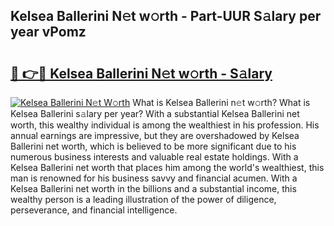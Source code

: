 ## Kelsea Ballerini N𝚎t w𝚘rth - Part-UUR S𝚊lary per year vPomz

# <h2><a href="http://gc1kdp.nevu.top/?p=Kelsea+Ballerini">🔗 👉🔴 Kelsea Ballerini N𝚎t w𝚘rth - S𝚊lary</a></h2>

[![Kelsea Ballerini N𝚎t W𝚘rth](https://i.imgur.com/Oavwk0R.jpeg)](http://gc1kdp.nevu.top/?p=Kelsea+Ballerini)
What is Kelsea Ballerini n𝚎t w𝚘rth? What is Kelsea Ballerini s𝚊lary per year?
With a substantial Kelsea Ballerini net worth, this wealthy individual is among the wealthiest in his profession. His annual earnings are impressive, but they are overshadowed by Kelsea Ballerini net worth, which is believed to be more significant due to his numerous business interests and valuable real estate holdings. With a Kelsea Ballerini net worth that places him among the world's wealthiest, this man is renowned for his business savvy and financial acumen. With a Kelsea Ballerini net worth in the billions and a substantial income, this wealthy person is a leading illustration of the power of diligence, perseverance, and financial intelligence.
